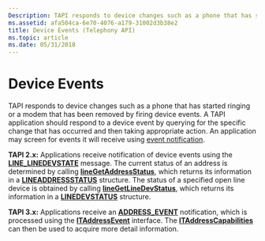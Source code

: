 ```yaml
---
Description: TAPI responds to device changes such as a phone that has started ringing or a modem that has been removed by firing device events.
ms.assetid: afa504ca-6e70-4076-a179-31002d3b38e2
title: Device Events (Telephony API)
ms.topic: article
ms.date: 05/31/2018
---
```


# Device Events

TAPI responds to device changes such as a phone that has started ringing or a modem that has been removed by firing device events. A TAPI application should respond to a device event by querying for the specific change that has occurred and then taking appropriate action. An application may screen for events it will receive using [event notification](event-notification.md).

**TAPI 2.x:** Applications receive notification of device events using the [**LINE\_LINEDEVSTATE**](./line-linedevstate.md) message. The current status of an address is determined by calling [**lineGetAddressStatus**](/windows/win32/api/tapi/nf-tapi-linegetaddressstatus), which returns its information in a [**LINEADDRESSSTATUS**](/windows/win32/api/tapi/ns-tapi-lineaddressstatus) structure. The status of a specified open line device is obtained by calling [**lineGetLineDevStatus**](/windows/win32/api/tapi/nf-tapi-linegetlinedevstatus), which returns its information in a [**LINEDEVSTATUS**](/windows/win32/api/tapi/ns-tapi-linedevstatus) structure.

**TAPI 3.x:** Applications receive an [**ADDRESS\_EVENT**](/windows/desktop/api/Tapi3if/ne-tapi3if-address_event) notification, which is processed using the [**ITAddressEvent**](/windows/desktop/api/tapi3if/nn-tapi3if-itaddressevent) interface. The [**ITAddressCapabilities**](/windows/desktop/api/tapi3if/nn-tapi3if-itaddresscapabilities) can then be used to acquire more detail information.

 

 